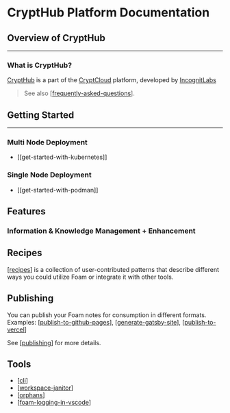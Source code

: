 # CryptHub Platform Documentation

## Overview of CryptHub
---

### What is CryptHub?
[CryptHub](https://github.com/IncognitLabs/CryptHub) is a part of the [CryptCloud](https://github.com/IncognitLabs/CryptCloud) platform, developed by [IncognitLabs](https://github.com/IncognitLabs)

> See also [[frequently-asked-questions]].

## Getting Started
---

### Multi Node Deployment
- [[get-started-with-kubernetes]]

### Single Node Deployment
- [[get-started-with-podman]]

## Features

### Information & Knowledge Management + Enhancement


## Recipes

[[recipes]] is a collection of user-contributed patterns that describe different ways you could utilize Foam or integrate it with other tools.

## Publishing

You can publish your Foam notes for consumption in different formats.
Examples: [[publish-to-github-pages]], [[generate-gatsby-site]], [[publish-to-vercel]]

See [[publishing]] for more details.

## Tools

- [[cli]]
- [[workspace-janitor]]
- [[orphans]]
- [[foam-logging-in-vscode]]


[//begin]: # "Autogenerated link references for markdown compatibility"
[frequently-asked-questions]: frequently-asked-questions.md "Frequently Asked Questions"
[recipes]: recipes/recipes.md "Recipes"
[publish-to-github-pages]: publishing/publish-to-github-pages.md "GitHub Pages"
[generate-gatsby-site]: publishing/generate-gatsby-site.md "Generate a site using Gatsby"
[publish-to-vercel]: publishing/publish-to-vercel.md "Publish to Vercel"
[publishing]: publishing/publishing.md "Publishing pages"
[cli]: tools/cli.md "Command Line Interface"
[workspace-janitor]: tools/workspace-janitor.md "Janitor"
[orphans]: tools/orphans.md "Orphaned Notes"
[foam-logging-in-vscode]: tools/foam-logging-in-vscode.md "Foam logging in VsCode"
[//end]: # "Autogenerated link references"
